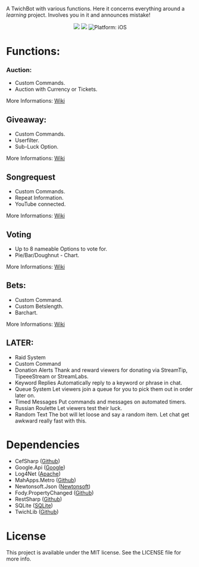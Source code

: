 A TwichBot with various functions. 
Here it concerns everything around a *learning* project. 
Involves you in it and announces mistake!

<p align="center">
<a href="https://ci.appveyor.com/project/Moerty/aivabot"><img src="https://ci.appveyor.com/api/projects/status/yo7s5bqxth25u624?svg=true" style="max-height: 300px;"></a>
<a href="https://www.microsoft.com/net"><img src="https://img.shields.io/badge/.NET%20Framework-4.5-orange.svg" style="max-height: 300px;"></a>
<img src="https://img.shields.io/badge/Platform-.NET-lightgrey.svg" style="max-height: 300px;" alt="Platform: iOS">
</p>

# Functions:
### Auction:
* Custom Commands.
* Auction with Currency or Tickets.

More Informations: [Wiki](https://github.com/Moerty/AivaBot/wiki/Home:-Auction)

## Giveaway:
* Custom Commands.
* Userfilter.
* Sub-Luck Option.

More Informations: [Wiki](https://github.com/Moerty/AivaBot/wiki/Home:-Giveaway)

## Songrequest
* Custom Commands.
* Repeat Information.
* YouTube connected.

More Informations: [Wiki](https://github.com/Moerty/AivaBot/wiki/Home:-Songrequest)

## Voting
* Up to 8 nameable Options to vote for.
* Pie/Bar/Doughnut - Chart.

More Informations: [Wiki](https://github.com/Moerty/AivaBot/wiki/Home:-Voting)

## Bets:
* Custom Command.
* Custom Betslength.
* Barchart.

More Informations: [Wiki](https://github.com/Moerty/AivaBot/wiki/Home:-Bets)

## LATER:
- Raid System
- Custom Command 
- Donation Alerts Thank and reward viewers for donating via StreamTip, TipeeeStream or StreamLabs.
- Keyword Replies Automatically reply to a keyword or phrase in chat.
- Queue System Let viewers join a queue for you to pick them out in order later on.
- Timed Messages Put commands and messages on automated timers.
- Russian Roulette Let viewers test their luck.
- Random Text The bot will let loose and say a random item. Let chat get awkward really fast with this.



# Dependencies

* CefSharp ([Github](https://github.com/cefsharp/CefSharp))
* Google.Api ([Google](https://developers.google.com/api-client-library/dotnet/))
* Log4Net ([Apache](http://logging.apache.org/log4net/))
* MahApps.Metro ([Github](https://github.com/MahApps/MahApps.Metro))
* Newtonsoft.Json ([Newtonsoft](http://www.newtonsoft.com/json))
* Fody.PropertyChanged ([Github](https://github.com/Fody/PropertyChanged))
* RestSharp ([Github](https://github.com/restsharp/RestSharp))
* SQLite ([SQLite](https://system.data.sqlite.org/index.html/doc/trunk/www/index.wiki))
* TwichLib ([Github](https://github.com/swiftyspiffy/TwitchLib))

# License

This project is available under the MIT license. See the LICENSE file for more info.
